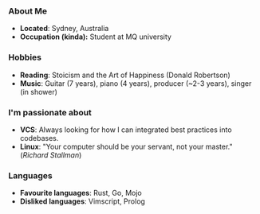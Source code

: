### About Me
  - **Located**: Sydney, Australia
  - **Occupation (kinda):** Student at MQ university 

### Hobbies
  - **Reading**: Stoicism and the Art of Happiness (Donald Robertson)
  - **Music**: Guitar (7 years), piano (4 years), producer (~2-3 years), singer (in shower)

### I'm passionate about
  - **VCS**: Always looking for how I can integrated best practices into codebases.
  - **Linux**: "Your computer should be your servant, not your master." (*Richard Stallman*)

### Languages
 - **Favourite languages**: Rust, Go, Mojo<br>
 - **Disliked languages**: Vimscript, Prolog

<!--
### Real-world languages I can speak (besides code)
 - **English**: Fluent in both American and British accents
 - **French**: Can order croissants and baguettes like a pro
 - **Spanish**: Can converse fluently with Dora the Explorer
 - **Mandarin**: Know enough to order dumplings without accidentally insulting anyone
 - **German**: Can pronounce _"Bier"_ and _"Bratwurst"_ correctly, which is all that really matters

</samp>
   <img align="left" width="240" src="https://media.tenor.com/IpAyHtYc--gAAAAi/charizard-flying.gif">  -->
<!-- [![spotify-github-profile](https://spotify-github-profile.vercel.app/api/view?uid=q8hkj695x2mvn1uypwrtbvbge&cover_image=true&theme=natemoo-re&show_offline=true&background_color=121212&interchange=false&bar_color=53b14f&bar_color_cover=true)](https://spotify-github-profile.vercel.app/api/view?uid=q8hkj695x2mvn1uypwrtbvbge&redirect=true)<br>
 -->
